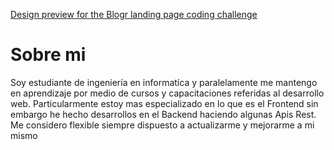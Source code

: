 [Design preview for the Blogr landing page coding challenge](./banner-github.gif)


# Sobre mi
Soy estudiante de ingeniería en informatíca y paralelamente me mantengo en aprendizaje por medio de cursos y capacitaciones referidas al desarrollo web. Particularmente estoy mas especializado en lo que es el Frontend sin embargo he hecho desarrollos en el Backend haciendo algunas Apis Rest. Me considero flexible siempre dispuesto a actualizarme y mejorarme a mi mismo
